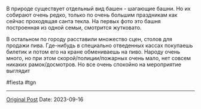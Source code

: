 В природе существует отдельный вид башен - шагающие башни. Но их собирают очень редко, только по очень большим праздникам как сейчас проходящая санта текла. На первых фото это башня построенная из одной семьи, смотрится жутковато.

В остальном по городу расставили множество сцен, столов для продажи пива. Где-нибудь в специально отведенных кассах покупаешь билетик и потом его на кране обмениваешь на пиво. Народу очень много, но при этом скорой/полиции/пожарных очень мало, нет совсем никаких рамок/досмотров. Но все очень спокойно на мероприятие выглядит 

#fiesta #tgn

---
[Original Post](https://t.me/lev2tarragona/1572)
Date: 2023-09-16

